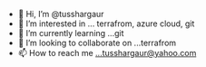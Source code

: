 - 👋 Hi, I’m @tusshargaur
- 👀 I’m interested in ... terrafrom, azure cloud, git
- 🌱 I’m currently learning ...git
- 💞️ I’m looking to collaborate on ...terrafrom
- 📫 How to reach me ...tusshargaur@yahoo.com

<!---
tusshargaur/tusshargaur is a ✨ special ✨ repository because its `README.md` (this file) appears on your GitHub profile.
You can click the Preview link to take a look at your changes.
--->
